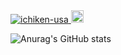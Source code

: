 <a href="https://github.com/ichiken-usa/ichiken-usa/">
    <img src="https://komarev.com/ghpvc/?username=ichiken-usa" alt="ichiken-usa" />
  </a>
<a href="http://twitter.com/IchikenUsa">
    <img height="20" src="https://img.shields.io/twitter/follow/IchikenUsa?style=social" />
  </a>

![Anurag's GitHub stats](https://github-readme-stats.vercel.app/api?username=ichiken-usa&count_private=true)


 
